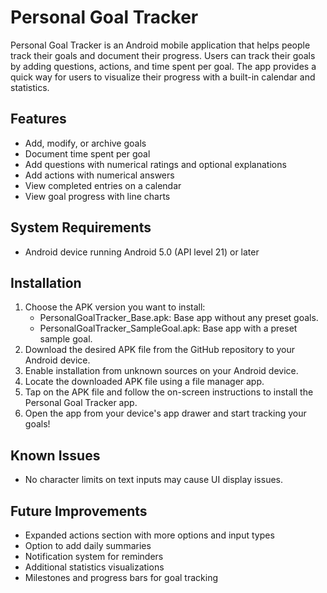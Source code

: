 # Personal Goal Tracker

Personal Goal Tracker is an Android mobile application that helps people track their goals and document their progress. Users can track their goals by adding questions, actions, and time spent per goal. The app provides a quick way for users to visualize their progress with a built-in calendar and statistics.

## Features

- Add, modify, or archive goals
- Document time spent per goal
- Add questions with numerical ratings and optional explanations
- Add actions with numerical answers
- View completed entries on a calendar
- View goal progress with line charts

## System Requirements

- Android device running Android 5.0 (API level 21) or later

## Installation

1. Choose the APK version you want to install:
   - PersonalGoalTracker_Base.apk: Base app without any preset goals.
   - PersonalGoalTracker_SampleGoal.apk: Base app with a preset sample goal.
2. Download the desired APK file from the GitHub repository to your Android device.
3. Enable installation from unknown sources on your Android device.
4. Locate the downloaded APK file using a file manager app.
5. Tap on the APK file and follow the on-screen instructions to install the Personal Goal Tracker app.
6. Open the app from your device's app drawer and start tracking your goals!

## Known Issues

- No character limits on text inputs may cause UI display issues.

## Future Improvements

- Expanded actions section with more options and input types
- Option to add daily summaries
- Notification system for reminders
- Additional statistics visualizations
- Milestones and progress bars for goal tracking

